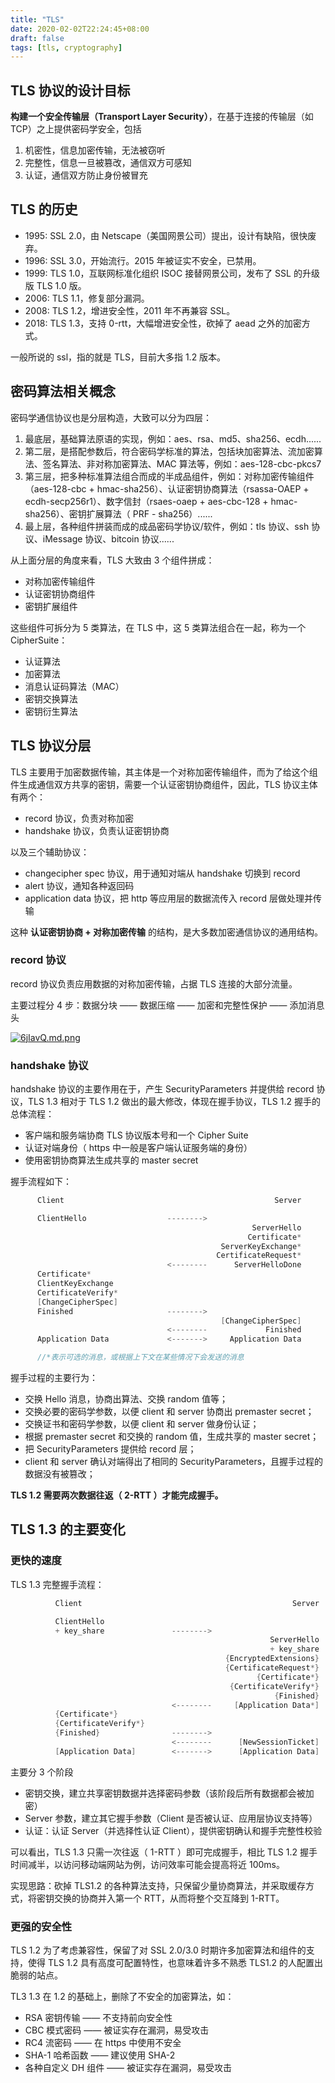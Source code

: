 ```yaml
---
title: "TLS"
date: 2020-02-02T22:24:45+08:00
draft: false
tags: [tls, cryptography]
---
```


## TLS 协议的设计目标

**构建一个安全传输层（Transport Layer Security）**，在基于连接的传输层（如 TCP）之上提供密码学安全，包括

1. 机密性，信息加密传输，无法被窃听
2. 完整性，信息一旦被篡改，通信双方可感知
3. 认证，通信双方防止身份被冒充

## TLS 的历史

- 1995: SSL 2.0，由 Netscape（美国网景公司）提出，设计有缺陷，很快废弃。
- 1996: SSL 3.0，开始流行。2015 年被证实不安全，已禁用。
- 1999: TLS 1.0，互联网标准化组织 ISOC 接替网景公司，发布了 SSL 的升级版 TLS 1.0 版。
- 2006: TLS 1.1，修复部分漏洞。
- 2008: TLS 1.2，增进安全性，2011 年不再兼容 SSL。
- 2018: TLS 1.3，支持 0-rtt，大幅增进安全性，砍掉了 aead 之外的加密方式。

一般所说的 ssl，指的就是 TLS，目前大多指 1.2 版本。

## 密码算法相关概念

密码学通信协议也是分层构造，大致可以分为四层：

1. 最底层，基础算法原语的实现，例如：aes、rsa、md5、sha256、ecdh......
2. 第二层，是搭配参数后，符合密码学标准的算法，包括块加密算法、流加密算法、签名算法、非对称加密算法、MAC 算法等，例如：aes-128-cbc-pkcs7
3. 第三层，把多种标准算法组合而成的半成品组件，例如：对称加密传输组件（aes-128-cbc + hmac-sha256）、认证密钥协商算法（rsassa-OAEP + ecdh-secp256r1）、数字信封（rsaes-oaep + aes-cbc-128 + hmac-sha256）、密钥扩展算法（ PRF - sha256）......
4. 最上层，各种组件拼装而成的成品密码学协议/软件，例如：tls 协议、ssh 协议、iMessage 协议、bitcoin 协议......

从上面分层的角度来看，TLS 大致由 3 个组件拼成：

- 对称加密传输组件
- 认证密钥协商组件
- 密钥扩展组件

这些组件可拆分为 5 类算法，在 TLS 中，这 5 类算法组合在一起，称为一个 CipherSuite：

- 认证算法
- 加密算法
- 消息认证码算法（MAC）
- 密钥交换算法
- 密钥衍生算法

## TLS 协议分层

TLS 主要用于加密数据传输，其主体是一个对称加密传输组件，而为了给这个组件生成通信双方共享的密钥，需要一个认证密钥协商组件，因此，TLS 协议主体有两个：

- record 协议，负责对称加密
- handshake 协议，负责认证密钥协商

以及三个辅助协议：

- changecipher spec 协议，用于通知对端从 handshake 切换到 record
- alert 协议，通知各种返回码
- application data 协议，把 http 等应用层的数据流传入 record 层做处理并传输

这种 **认证密钥协商 + 对称加密传输** 的结构，是大多数加密通信协议的通用结构。

### record 协议

record 协议负责应用数据的对称加密传输，占据 TLS 连接的大部分流量。

主要过程分 4 步：数据分块 —— 数据压缩 —— 加密和完整性保护 —— 添加消息头

[![6jIavQ.md.png](https://z3.ax1x.com/2021/03/26/6jIavQ.md.png)](https://imgtu.com/i/6jIavQ)

### handshake 协议

handshake 协议的主要作用在于，产生 SecurityParameters 并提供给 record 协议，TLS 1.3 相对于 TLS 1.2 做出的最大修改，体现在握手协议，TLS 1.2 握手的总体流程：

- 客户端和服务端协商 TLS 协议版本号和一个 Cipher Suite
- 认证对端身份（ https 中一般是客户端认证服务端的身份）
- 使用密钥协商算法生成共享的 master secret

握手流程如下：

```c
      Client                                               Server

      ClientHello                  -------->
                                                      ServerHello
                                                     Certificate*
                                               ServerKeyExchange*
                                              CertificateRequest*
                                   <--------      ServerHelloDone
      Certificate*
      ClientKeyExchange
      CertificateVerify*
      [ChangeCipherSpec]
      Finished                     -------->
                                               [ChangeCipherSpec]
                                   <--------             Finished
      Application Data             <------->     Application Data

      //*表示可选的消息，或根据上下文在某些情况下会发送的消息
```

握手过程的主要行为：

- 交换 Hello 消息，协商出算法、交换 random 值等；
- 交换必要的密码学参数，以便 client 和 server 协商出 premaster secret；
- 交换证书和密码学参数，以便 client 和 server 做身份认证；
- 根据 premaster secret 和交换的 random 值，生成共享的 master secret；
- 把 SecurityParameters 提供给 record 层；
- client 和 server 确认对端得出了相同的 SecurityParameters，且握手过程的数据没有被篡改；

**TLS 1.2 需要两次数据往返（ 2-RTT ）才能完成握手。**

## TLS 1.3 的主要变化

### 更快的速度

TLS 1.3 完整握手流程：

```c
          Client                                               Server

          ClientHello
          + key_share               -------->
                                                          ServerHello
                                                          + key_share
                                                {EncryptedExtensions}
                                                {CertificateRequest*}
                                                       {Certificate*}
                                                 {CertificateVerify*}
                                                           {Finished}
                                    <--------     [Application Data*]
          {Certificate*}
          {CertificateVerify*}
          {Finished}                -------->
                                    <--------      [NewSessionTicket]
          [Application Data]        <------->      [Application Data]
```

主要分 3 个阶段

- 密钥交换，建立共享密钥数据并选择密码参数（该阶段后所有数据都会被加密）
- Server 参数，建立其它握手参数（Client 是否被认证、应用层协议支持等）
- 认证：认证 Server（并选择性认证 Client），提供密钥确认和握手完整性校验

可以看出，TLS 1.3 只需一次往返（ 1-RTT ）即可完成握手，相比 TLS 1.2 握手时间减半，以访问移动端网站为例，访问效率可能会提高将近 100ms。

实现思路：砍掉 TLS1.2 的各种算法支持，只保留少量协商算法，并采取缓存方式，将密钥交换的协商并入第一个 RTT，从而将整个交互降到 1-RTT。

### 更强的安全性

TLS 1.2 为了考虑兼容性，保留了对 SSL 2.0/3.0 时期许多加密算法和组件的支持，使得 TLS 1.2 具有高度可配置特性，也意味着许多不熟悉 TLS1.2 的人配置出脆弱的站点。

TL3 1.3 在 1.2 的基础上，删除了不安全的加密算法，如：

- RSA 密钥传输 —— 不支持前向安全性
- CBC 模式密码 —— 被证实存在漏洞，易受攻击
- RC4 流密码 —— 在 https 中使用不安全
- SHA-1 哈希函数 —— 建议使用 SHA-2
- 各种自定义 DH 组件 —— 被证实存在漏洞，易受攻击
